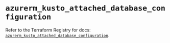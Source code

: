# `azurerm_kusto_attached_database_configuration`

Refer to the Terraform Registry for docs: [`azurerm_kusto_attached_database_configuration`](https://registry.terraform.io/providers/hashicorp/azurerm/4.4.0/docs/resources/kusto_attached_database_configuration).
